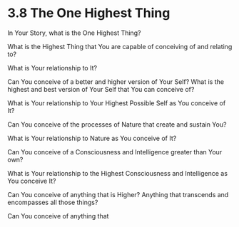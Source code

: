 # 3.8 The One Highest Thing
In Your Story, what is the One Highest Thing? 

What is the Highest Thing that You are capable of conceiving of and relating to? 

What is Your relationship to It? 

Can You conceive of a better and higher version of Your Self? What is the highest and best version of Your Self that You can conceive of? 

What is Your relationship to Your Highest Possible Self as You conceive of It? 

Can You conceive of the processes of Nature that create and sustain You? 

What is Your relationship to Nature as You conceive of It? 

Can You conceive of a Consciousness and Intelligence greater than Your own? 

What is Your relationship to the Highest Consciousness and Intelligence as You conceive It? 

Can You conceive of anything that is Higher? Anything that transcends and encompasses all those things? 

Can You conceive of anything that 
